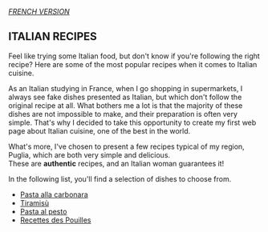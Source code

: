[*FRENCH VERSION*](../fr/README.md)

## ITALIAN RECIPES
Feel like trying some Italian food, but don't know if you're following the right recipe? 
Here are some of the most popular recipes when it comes to Italian cuisine.

As an Italian studying in France, when I go shopping in supermarkets, I always see fake dishes presented as Italian, but which don't follow the original recipe at all. What bothers me a lot is that the majority of these dishes are not impossible to make, and their preparation is often very simple. That's why I decided to take this opportunity to create my first web page about Italian cuisine, one of the best in the world. 

What's more, I've chosen to present a few recipes typical of my region, Puglia, which are both very simple and delicious.  
These are **authentic** recipes, and an Italian woman guarantees it!

In the following list, you'll find a selection of dishes to choose from. 
- [Pasta alla carbonara](pastacarbonara.md)
- [Tiramisù](tiramisù.md)
- [Pasta al pesto](pesto.md)
- [Recettes des Pouilles](apulia.md)
